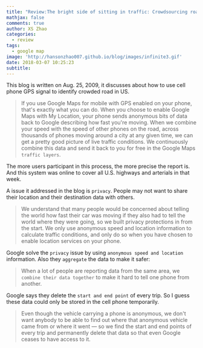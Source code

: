 ```yaml
---
title: "Review:The bright side of sitting in traffic: Crowdsourcing road congestion data"
mathjax: false
comments: true
author: XS Zhao
categories:
  - review
tags:
  - google map
image: 'http://hansonzhao007.github.io/blog/images/infinite3.gif'
date: 2018-03-07 10:25:23
subtitle:
---
```

This blog is written on Aug. 25, 2009, it discusses about how to use cell phone GPS signal to identify crowded road in US.
> If you use Google Maps for mobile with GPS enabled on your phone, that's exactly what you can do. When you choose to enable Google Maps with My Location, your phone sends anonymous bits of data back to Google describing how fast you're moving. When we combine your speed with the speed of other phones on the road, across thousands of phones moving around a city at any given time, we can get a pretty good picture of live traffic conditions. We continuously combine this data and send it back to you for free in the Google Maps `traffic layers`.

The more users participant in this process, the more precise the report is. And this system was online to cover all U.S. highways and arterials in that week.

A issue it addressed in the blog is `privacy`. People may not want to share their location and their destination data with others.
> We understand that many people would be concerned about telling the world how fast their car was moving if they also had to tell the world where they were going, so we built privacy protections in from the start. We only use anonymous speed and location information to calculate traffic conditions, and only do so when you have chosen to enable location services on your phone.

Google solve the `privacy` issue by using `anonymous speed and location` information. Also they `aggregate` the data to make it safer:
> When a lot of people are reporting data from the same area, we `combine their data together` to make it hard to tell one phone from another.

Google says they delete the `start and end point` of every trip. So I guess these data could only be stored in the cell phone temporarily.
> Even though the vehicle carrying a phone is anonymous, we don't want anybody to be able to find out where that anonymous vehicle came from or where it went — so we find the start and end points of every trip and permanently delete that data so that even Google ceases to have access to it.
